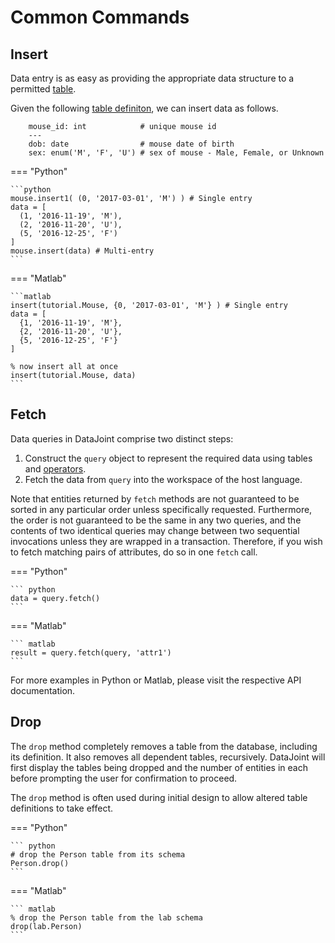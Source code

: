 # Common Commands

## Insert

Data entry is as easy as providing the appropriate data structure to a permitted
[table](../reproduce/table-tiers.md).

Given the following [table definiton](../getting-started/table-definitions.md), we can
insert data as follows.

```text      
    mouse_id: int            # unique mouse id
    ---
    dob: date                # mouse date of birth
    sex: enum('M', 'F', 'U') # sex of mouse - Male, Female, or Unknown
``` 

=== "Python"

    ```python
    mouse.insert1( (0, '2017-03-01', 'M') ) # Single entry
    data = [
      (1, '2016-11-19', 'M'),
      (2, '2016-11-20', 'U'),
      (5, '2016-12-25', 'F')
    ]
    mouse.insert(data) # Multi-entry
    ```

=== "Matlab"
    
    ```matlab
    insert(tutorial.Mouse, {0, '2017-03-01', 'M'} ) # Single entry
    data = [
      {1, '2016-11-19', 'M'},
      {2, '2016-11-20', 'U'},
      {5, '2016-12-25', 'F'}
    ]

    % now insert all at once
    insert(tutorial.Mouse, data)
    ```

## Fetch

Data queries in DataJoint comprise two distinct steps:

1.  Construct the `query` object to represent the required data using
    tables and [operators](./operators).
2.  Fetch the data from `query` into the workspace of the host language.

Note that entities returned by `fetch` methods are not guaranteed to be sorted in any
particular order unless specifically requested. Furthermore, the order is not
guaranteed to be the same in any two queries, and the contents of two identical queries
may change between two sequential invocations unless they are wrapped in a transaction.
Therefore, if you wish to fetch matching pairs of attributes, do so in one `fetch`
call.

=== "Python"

    ``` python
    data = query.fetch()
    ```

=== "Matlab"

    ``` matlab
    result = query.fetch(query, 'attr1')
    ```

For more examples in Python or Matlab, please visit the respective API documentation. 

## Drop

The `drop` method completely removes a table from the database, including its
definition. It also removes all dependent tables, recursively. DataJoint will first
display the tables being dropped and the number of entities in each before prompting
the user for confirmation to proceed.

The `drop` method is often used during initial design to allow altered
table definitions to take effect.

=== "Python"

    ``` python
    # drop the Person table from its schema
    Person.drop()
    ```

=== "Matlab"

    ``` matlab
    % drop the Person table from the lab schema
    drop(lab.Person)
    ```

